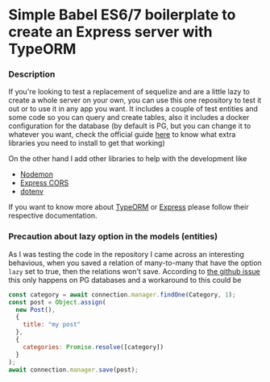 # Simple Babel ES6/7 boilerplate to create an Express server with TypeORM

### Description

If you're looking to test a replacement of sequelize and are a little lazy to create a whole server on your own, you can use this one repository to test it out or to use it in any app you want. It includes a couple of test entities and some code so you can query and create tables, also it includes a docker configuration for the database (by default is PG, but you can change it to whatever you want, check the official guide [here](https://github.com/typeorm/typeorm#installation) to know what extra libraries you need to install to get that working)

On the other hand I add other libraries to help with the development like

- [Nodemon](https://github.com/remy/nodemon)
- [Express CORS](https://github.com/expressjs/cors)
- [dotenv](https://github.com/motdotla/dotenv)

If you want to know more about [TypeORM](https://github.com/typeorm/typeorm) or [Express](http://expressjs.com/en/4x/api.html) please follow their respective documentation.

### Precaution about lazy option in the models (entities)

As I was testing the code in the repository I came across an interesting behavious, when you saved a relation of many-to-many that have the option `lazy` set to true, then the relations won't save. According to [the github issue](https://github.com/typeorm/typeorm/issues/3004) this only happens on PG databases and a workaround to this could be

```js
const category = await connection.manager.findOne(Category, 1);
const post = Object.assign(
  new Post(),
  {
    title: "my post"
  },
  {
    categories: Promise.resolve([category])
  }
);
await connection.manager.save(post);
```
